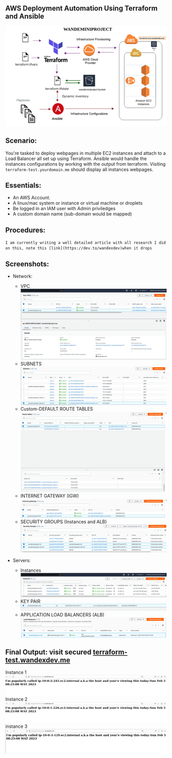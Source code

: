 ## AWS Deployment Automation Using Terraform and Ansible
![Archeiture Diagram](images/terra.png)

## Scenario:
You're tasked to deploy webpages in multiple EC2 instances and attach to a Load Balancer all set up using Terraform. Ansible would handle the instances configurations by working with the output from terraform. Visiting `terraform-test.yourdomain.me` should display all instances webpages.

## Essentials:
* An AWS Account.
* A linux/mac system or instance or virtual machine or droplets
* Be logged in an IAM user with Admin priviledges 
* A custom domain name (sub-domain would be mapped)

## Procedures:
`I am currently writing a well detailed article with all research I did on this, note this [link](https://dev.to/wandexdev)when it drops`

## Screenshots:
* Network:
	* VPC
![vpc](Images/vpc.png)
	* SUBNETS
![subnets](images/subnets.png)
	* Custom-DEFAULT ROUTE TABLES
![rt](images/rt.png)
	* INTERNET GATEWAY (IGW)
![igw](images/igw.png)
	* SECURITY GROUPS (Instances and ALB)
![sg](images/sg.png)
	 
* Servers: 
	* Instances
![instances](images/instances.png)
	* KEY PAIR
![kp](images/keypair.png)
	* APPLICATION LOAD BALANCERS (ALB)
![ALB](images/alb.png)

## Final Output: visit secured [terraform-test.wandexdev.me](terraform-test.wandexdev.me)
Instance 1
![i1](images/i1.png)
Instance 2
![i2](images/i2.png)
instance 3
![i3](images/i3.png)

